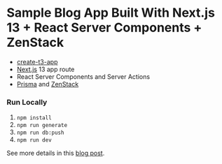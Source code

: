# Sample Blog App Built With Next.js 13 + React Server Components + ZenStack

- [create-t3-app](https://create.t3.gg/)
- [Next.js](https://nextjs.org) 13 app route
- React Server Components and Server Actions
- [Prisma](https://prisma.io) and [ZenStack](https://github.com/zenstackhq/zenstack)

### Run Locally
1. ```npm install```
2. ```npm run generate```
3. ```npm run db:push```
4. ```npm run dev```

See more details in this [blog post](https://zenstack.io/blog/nextjs-rsc-blog).
